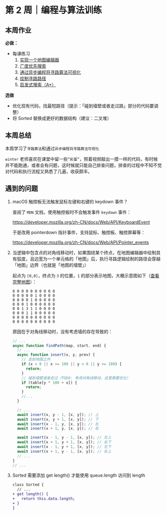 # 第 2 周｜编程与算法训练

## 本周作业

**必做：**

- 每课练习
  1. [实现一个地图编辑器](./homework/pathfinding-algorithm-visualization/1.html)
  2. [广度优先搜索](./homework/pathfinding-algorithm-visualization/2.html)
  3. [通过异步编程将寻路算法可视化](./homework/pathfinding-algorithm-visualization/3.html)
  4. [绘制寻路路径](./homework/pathfinding-algorithm-visualization/4.html)
  5. [启发式搜索（A\*）](./homework/pathfinding-algorithm-visualization/5.html)

**选做**

- 优化现有代码，找最短路径（提示：「碰到墙壁或者走过路」部分的代码要调整）
- 将 Sorted 替换成更好的数据结构（建议：二叉堆）

## 本周总结

本周学习了`寻路算法`和通过`异步编程将寻路算法可视化`

`winter` 老师喜欢在课堂中留一些`“彩蛋”`，照着视频敲出一摸一样的代码，有时候并不能跑通，或者会有问题，这时候就只能自己排查问题，排查的过程中不知不觉对代码和执行流程又熟悉了几遍，收获颇丰。

## 遇到的问题

1. macOS 触控板无法触发鼠标左键和右键的 keydown 事件？

   查阅了 `MDN` 文档，使用触控板时不会触发事件 `keydown` 事件：

   https://developer.mozilla.org/zh-CN/docs/Web/API/KeyboardEvent

   于是改用 pointerdown 指针事件，支持鼠标、触控板、触控屏幕等：

   https://developer.mozilla.org/zh-CN/docs/Web/API/Pointer_events

2. 当逻辑中包含点的对角线移动时，如果围绕某个终点，在地图编辑器中绘制具有弧度，且边宽为一个单元格的「地图」后，执行寻路逻辑绘制的路径会穿越「地图」边界（也就是「地图的墙壁」）

   起点为 `[0,0]`，终点为 `3` 的位置，`1` 的部分表示地图，大概示意图如下（[查看完整地图](./homework/pathfinding-algorithm-visualization/default-map.js)）：

   ```log
   0 0 0 0 0 0 0 0 0 0
   0 0 0 0 0 1 0 0 0 0
   0 0 0 0 1 0 0 0 0 0
   0 0 0 1 0 0 0 0 0 0
   0 0 1 3 1 1 0 0 0 0
   0 0 0 1 1 0 0 0 0 0
   0 0 0 0 0 0 0 0 0 0
   0 0 0 0 0 0 0 0 0 0
   ```

   原因在于对角线移动时，没有考虑墙的存在导致的：

   ```js
   // ...
   async function findPath(map, start, end) {
     // ...
     async function insert(x, y, prev) {
       // 走到地图之外
       if (x < 0 || x >= 100 || y < 0 || y >= 100) {
         return;
       }
       // 碰到墙壁或者走过（TODO: 考虑对角线移动，这里需要优化）
       if (table[y * 100 + x]) {
         return;
       }
       //...
     }

     // ...
     await insert(x, y - 1, [x, y]); // 上
     await insert(x, y + 1, [x, y]); // 下
     await insert(x - 1, y, [x, y]); // 左
     await insert(x + 1, y, [x, y]); // 右

     await insert(x - 1, y - 1, [x, y]); // 左上
     await insert(x + 1, y + 1, [x, y]); // 右下
     await insert(x - 1, y + 1, [x, y]); // 左下
     await insert(x + 1, y - 1, [x, y]); // 右上
     // ...
   }
   // ...
   ```

3. Sorted 需要添加 get length() 才能使用 queue.length 访问到 length

   ```diff
   class Sorted {
     // ...
   + get length() {
   +   return this.data.length;
   + }
   }
   ```
